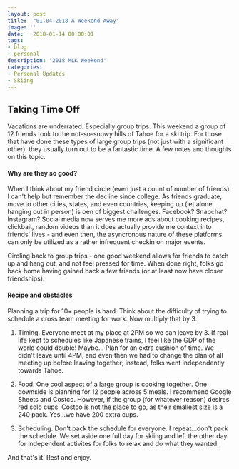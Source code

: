 ```yaml
---
layout: post
title:  "01.04.2018 A Weekend Away"
image: ''
date:   2018-01-14 00:00:01
tags:
- blog
- personal
description: '2018 MLK Weekend'
categories:
- Personal Updates
- Skiing
---
```


## Taking Time Off

Vacations are underrated. Especially group trips. This weekend a group of 12 friends took to the not-so-snowy hills of Tahoe for a ski trip. For those that have done these types of large group trips (not just with a significant other), they usually turn out to be a fantastic time. A few notes and thoughts on this topic.

#### Why are they so good?

When I think about my friend circle (even just a count of number of friends), I can't help but remember the decline since college. As friends graduate, move to other cities, states, and even countries, keeping up (let alone hanging out in person) is oen of biggest challenges. Facebook? Snapchat? Instagram? Social media now serves me more ads about cooking recipes, clickbait, random videos than it does actually provide me context into friends' lives - and even then, the asyncronous nature of these platforms can only be utilized as a rather infrequent checkin on major events. 

Circling back to group trips - one good weekend allows for friends to catch up and hang out, and not feel pressed for time. When done right, folks go back home having gained back a few friends (or at least now have closer friendships). 

#### Recipe and obstacles

Planning a trip for 10+ people is hard. Think about the difficulty of trying to schedule a cross team meeting for work. Now multiply that by 3. 

1) Timing. Everyone meet at my place at 2PM so we can leave by 3. If real life kept to schedules like Japanese trains, I feel like the GDP of the world could double! Maybe... Plan for an extra cushion of time. We didn't leave until 4PM, and even then we had to change the plan of all meeting up before leaving together; instead, folks went independently towards Tahoe.

2) Food. One cool aspect of a large group is cooking together. One downside is planning for 12 people across 5 meals. I recommend Google Sheets and Costco. However, if the group (for whatever reason) desires red solo cups, Costco is not the place to go, as their smallest size is a 240 pack. Yes...we have 200 extra cups.

3) Scheduling. Don't pack the schedule for everyone. I repeat...don't pack the schedule. We set aside one full day for skiing and left the other day for independent activites for folks to relax and do what they wanted. 

And that's it. Rest and enjoy.



